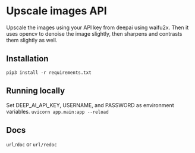 # Upscale images API
Upscale the images using your API key from deepai using waifu2x. Then it uses opencv to denoise the image slightly, then sharpens and contrasts them slightly as well.


## Installation
`pip3 install -r requirements.txt`

## Running locally
Set DEEP_AI_API_KEY, USERNAME, and PASSWORD as environment variables.
`uvicorn app.main:app --reload`

## Docs
`url/doc` or `url/redoc`
